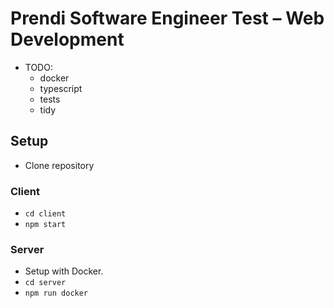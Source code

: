 # Prendi Software Engineer Test – Web Development

* TODO:
  * docker
  * typescript
  * tests
  * tidy

## Setup

* Clone repository

### Client
* `cd client`
* `npm start`

### Server
* Setup with Docker.
* `cd server`
* `npm run docker`